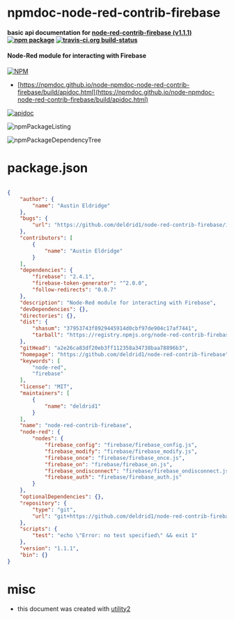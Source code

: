# npmdoc-node-red-contrib-firebase

#### basic api documentation for  [node-red-contrib-firebase (v1.1.1)](https://github.com/deldrid1/node-red-contrib-firebase)  [![npm package](https://img.shields.io/npm/v/npmdoc-node-red-contrib-firebase.svg?style=flat-square)](https://www.npmjs.org/package/npmdoc-node-red-contrib-firebase) [![travis-ci.org build-status](https://api.travis-ci.org/npmdoc/node-npmdoc-node-red-contrib-firebase.svg)](https://travis-ci.org/npmdoc/node-npmdoc-node-red-contrib-firebase)

#### Node-Red module for interacting with Firebase

[![NPM](https://nodei.co/npm/node-red-contrib-firebase.png?downloads=true&downloadRank=true&stars=true)](https://www.npmjs.com/package/node-red-contrib-firebase)

- [https://npmdoc.github.io/node-npmdoc-node-red-contrib-firebase/build/apidoc.html](https://npmdoc.github.io/node-npmdoc-node-red-contrib-firebase/build/apidoc.html)

[![apidoc](https://npmdoc.github.io/node-npmdoc-node-red-contrib-firebase/build/screenCapture.buildCi.browser.%252Ftmp%252Fbuild%252Fapidoc.html.png)](https://npmdoc.github.io/node-npmdoc-node-red-contrib-firebase/build/apidoc.html)

![npmPackageListing](https://npmdoc.github.io/node-npmdoc-node-red-contrib-firebase/build/screenCapture.npmPackageListing.svg)

![npmPackageDependencyTree](https://npmdoc.github.io/node-npmdoc-node-red-contrib-firebase/build/screenCapture.npmPackageDependencyTree.svg)



# package.json

```json

{
    "author": {
        "name": "Austin Eldridge"
    },
    "bugs": {
        "url": "https://github.com/deldrid1/node-red-contrib-firebase/issues"
    },
    "contributors": [
        {
            "name": "Austin Eldridge"
        }
    ],
    "dependencies": {
        "firebase": "2.4.1",
        "firebase-token-generator": "^2.0.0",
        "follow-redirects": "0.0.7"
    },
    "description": "Node-Red module for interacting with Firebase",
    "devDependencies": {},
    "directories": {},
    "dist": {
        "shasum": "37953743f8929445914d0cbf97de904c17af7441",
        "tarball": "https://registry.npmjs.org/node-red-contrib-firebase/-/node-red-contrib-firebase-1.1.1.tgz"
    },
    "gitHead": "a2e26ca83df20eb3ff112358a34738baa78896b3",
    "homepage": "https://github.com/deldrid1/node-red-contrib-firebase",
    "keywords": [
        "node-red",
        "firebase"
    ],
    "license": "MIT",
    "maintainers": [
        {
            "name": "deldrid1"
        }
    ],
    "name": "node-red-contrib-firebase",
    "node-red": {
        "nodes": {
            "firebase_config": "firebase/firebase_config.js",
            "firebase_modify": "firebase/firebase_modify.js",
            "firebase_once": "firebase/firebase_once.js",
            "firebase_on": "firebase/firebase_on.js",
            "firebase_ondisconnect": "firebase/firebase_ondisconnect.js",
            "firebase_auth": "firebase/firebase_auth.js"
        }
    },
    "optionalDependencies": {},
    "repository": {
        "type": "git",
        "url": "git+https://github.com/deldrid1/node-red-contrib-firebase.git"
    },
    "scripts": {
        "test": "echo \"Error: no test specified\" && exit 1"
    },
    "version": "1.1.1",
    "bin": {}
}
```



# misc
- this document was created with [utility2](https://github.com/kaizhu256/node-utility2)
